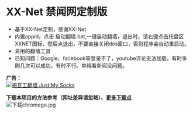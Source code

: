 # XX-Net 禁闻网定制版
* 基于XX-Net定制，感谢XX-Net
* 内置appid，点击 启动翻墙.bat,一键启动翻墙，退出时，请右键点击托盘区XXNET图标，然后点退出，不要直接关闭dos窗口，否则程序会自动重启动。
* 易用的翻墙工具 
* 已知问题：Google、facebook等登录不了，youtube评论无法加载，有时多刷几次可以成功，有时不行。单纯看新闻没问题。

<b>广告：</b><br>
<a href="https://github.com/killgcd/justmysocks/blob/master/README.md"><img src="https://raw.githubusercontent.com/killgcd/justmysocks/master/images/bwgss.jpg" alt="搬瓦工翻墙 Just My Socks"></a>

<b>下载本项目的方法参考（网址差异请忽略）、<a href="https://github.com/bannedbook/fanqiang/wiki/XX-Net%E7%BF%BB%E5%A2%99">更多下载点</a></b><br>
<img src="https://github.com/killgcd/chromego/blob/master/%E4%B8%8B%E8%BD%BDchromego.jpg?raw=true" alt="下载chromego.jpg">
